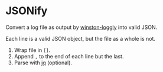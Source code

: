 # JSONify

Convert a log file as output by [winston-loggly](https://github.com/stedolan/jq) into valid JSON.

Each line is a valid JSON object, but the file as a whole is not.

1. Wrap file in `[]`.
2. Append `,` to the end of each line but the last.
3. Parse with [jq](https://github.com/stedolan/jq) (optional).
